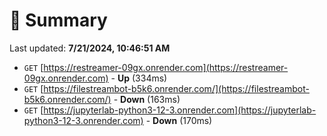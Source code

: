 # 📖 Summary
Last updated: **7/21/2024, 10:46:51 AM**

- `GET` [https://restreamer-09gx.onrender.com](https://restreamer-09gx.onrender.com) - **Up** (334ms)
- `GET` [https://filestreambot-b5k6.onrender.com/](https://filestreambot-b5k6.onrender.com/) - **Down** (163ms)
- `GET` [https://jupyterlab-python3-12-3.onrender.com](https://jupyterlab-python3-12-3.onrender.com) - **Down** (170ms)
